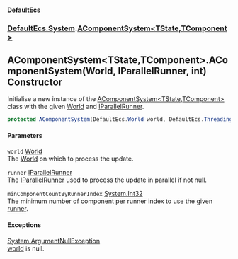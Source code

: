 #### [DefaultEcs](index.md 'index')
### [DefaultEcs.System](index.md#DefaultEcs_System 'DefaultEcs.System').[AComponentSystem&lt;TState,TComponent&gt;](AComponentSystem_TState_TComponent_.md 'DefaultEcs.System.AComponentSystem&lt;TState,TComponent&gt;')
## AComponentSystem&lt;TState,TComponent&gt;.AComponentSystem(World, IParallelRunner, int) Constructor
Initialise a new instance of the [AComponentSystem&lt;TState,TComponent&gt;](AComponentSystem_TState_TComponent_.md 'DefaultEcs.System.AComponentSystem&lt;TState,TComponent&gt;') class with the given [World](AComponentSystem_TState_TComponent__World.md 'DefaultEcs.System.AComponentSystem&lt;TState,TComponent&gt;.World') and [IParallelRunner](IParallelRunner.md 'DefaultEcs.Threading.IParallelRunner').  
```csharp
protected AComponentSystem(DefaultEcs.World world, DefaultEcs.Threading.IParallelRunner runner, int minComponentCountByRunnerIndex);
```
#### Parameters
<a name='DefaultEcs_System_AComponentSystem_TState_TComponent__AComponentSystem(DefaultEcs_World_DefaultEcs_Threading_IParallelRunner_int)_world'></a>
`world` [World](World.md 'DefaultEcs.World')  
The [World](AComponentSystem_TState_TComponent__World.md 'DefaultEcs.System.AComponentSystem&lt;TState,TComponent&gt;.World') on which to process the update.
  
<a name='DefaultEcs_System_AComponentSystem_TState_TComponent__AComponentSystem(DefaultEcs_World_DefaultEcs_Threading_IParallelRunner_int)_runner'></a>
`runner` [IParallelRunner](IParallelRunner.md 'DefaultEcs.Threading.IParallelRunner')  
The [IParallelRunner](IParallelRunner.md 'DefaultEcs.Threading.IParallelRunner') used to process the update in parallel if not null.
  
<a name='DefaultEcs_System_AComponentSystem_TState_TComponent__AComponentSystem(DefaultEcs_World_DefaultEcs_Threading_IParallelRunner_int)_minComponentCountByRunnerIndex'></a>
`minComponentCountByRunnerIndex` [System.Int32](https://docs.microsoft.com/en-us/dotnet/api/System.Int32 'System.Int32')  
The minimum number of component per runner index to use the given [runner](AComponentSystem_TState_TComponent__AComponentSystem(World_IParallelRunner_int).md#DefaultEcs_System_AComponentSystem_TState_TComponent__AComponentSystem(DefaultEcs_World_DefaultEcs_Threading_IParallelRunner_int)_runner 'DefaultEcs.System.AComponentSystem&lt;TState,TComponent&gt;.AComponentSystem(DefaultEcs.World, DefaultEcs.Threading.IParallelRunner, int).runner').
  
#### Exceptions
[System.ArgumentNullException](https://docs.microsoft.com/en-us/dotnet/api/System.ArgumentNullException 'System.ArgumentNullException')  
[world](AComponentSystem_TState_TComponent__AComponentSystem(World_IParallelRunner_int).md#DefaultEcs_System_AComponentSystem_TState_TComponent__AComponentSystem(DefaultEcs_World_DefaultEcs_Threading_IParallelRunner_int)_world 'DefaultEcs.System.AComponentSystem&lt;TState,TComponent&gt;.AComponentSystem(DefaultEcs.World, DefaultEcs.Threading.IParallelRunner, int).world') is null.
